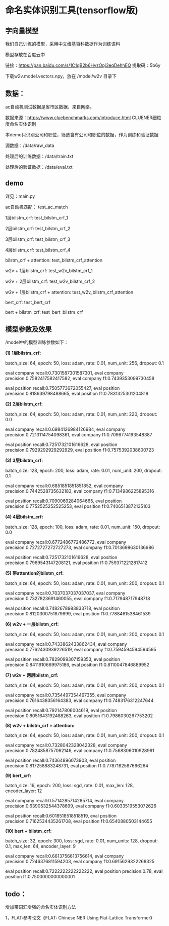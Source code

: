# 命名实体识别工具(tensorflow版)


## 字向量模型
我们自己训练的模型，采用中文维基百科数据作为训练语料

模型存放在百度云中

链接：https://pan.baidu.com/s/1C1qB2b6HyzOpj3eqDehhEQ 提取码：5b6y

下载w2v.model.vectors.npy，放在 /model/w2v 目录下


## 数据：
ac自动机测试数据是省市区数据，来自网络。

数据来源：https://www.cluebenchmarks.com/introduce.html  CLUENER细粒度命名实体识别

本demo只识别公司和职位，筛选含有公司和职位的数据，作为训练和验证数据

源数据：/data/raw_data

处理后的训练数据：/data/train.txt

处理后的验证数据：/data/eval.txt


## demo
详见：main.py

ac自动机匹配： test_ac_match

1层bilstm_crf: test_bilstm_crf_1

2层bilstm_crf: test_bilstm_crf_2

3层bilstm_crf: test_bilstm_crf_3

4层bilstm_crf: test_bilstm_crf_4

bilstm_crf + attention: test_bilstm_crf_attention

w2v + 1层bilstm_crf: test_w2v_bilstm_crf_1

w2v + 2层bilstm_crf: test_w2v_bilstm_crf_2

w2v + 1层bilstm_crf + attention: test_w2v_bilstm_crf_attention

bert_crf: test_bert_crf

bert + bilstm_crf: test_bert_bilstm_crf


## 模型参数及效果
/model中的模型训练参数如下：

**(1) 1层bilstm_crf:** 

batch_size: 64, epoch: 50, loss: adam, rate: 0.01, num_unit: 256, dropout: 0.1

eval company recall:0.7301587301587301, eval company precision:0.7582417582417582, eval company f1:0.7439353099730458

eval position recall:0.7505773672055427, eval position precision:0.818639798488665, eval position f1:0.7831325301204818


**(2) 2层bilstm_crf:**

batch_size: 64, epoch: 50, loss: adam, rate: 0.01, num_unit: 220, dropout: 0.0

eval company recall:0.6984126984126984, eval company precision:0.7213114754098361, eval company f1:0.7096774193548387

eval position recall:0.7251732101616628, eval position precision:0.7929292929292929, eval position f1:0.7575392038600723


**(3) 3层bilstm_crf:**

batch_size: 128, epoch: 200, loss: adam, rate: 0.01, num_unit: 200, dropout: 0.1

eval company recall:0.6851851851851852, eval company precision:0.7442528735632183, eval company f1:0.7134986225895316

eval position recall:0.7090069284064665, eval position precision:0.7752525252525253, eval position f1:0.7406513872135103


**(4) 4层bilstm_crf:**

batch_size: 128, epoch: 100, loss: adam, rate: 0.01, num_unit: 150, dropout: 0.0

eval company recall:0.6772486772486772, eval company precision:0.7272727272727273, eval company f1:0.7013698630136986

eval position recall:0.7251732101616628, eval position precision:0.7969543147208121, eval position f1:0.7593712212817412


**(5) 带attention的bilstm_crf:**

batch_size: 64, epoch: 50, loss: adam, rate: 0.01, num_unit: 200, dropout: 0.1

eval company recall:0.7037037037037037, eval company precision:0.7327823691460055, eval company f1:0.717948717948718

eval position recall:0.7482678983833718, eval position precision:0.8120300751879699, eval position f1:0.7788461538461539


**(6) w2v + 一层bilstm_crf:**

batch_size: 64, epoch: 50, loss: adam, rate: 0.01, num_unit: 200, dropout: 0.1

eval company recall:0.7433862433862434, eval company precision:0.7762430939226519, eval company f1:0.7594594594594595

eval position recall:0.7829099307159353, eval position precision:0.8411910669975186, eval position f1:0.8110047846889952


**(7) w2v + 两层bilstm_crf:**

batch_size: 64, epoch: 50, loss: adam, rate: 0.01, num_unit: 200, dropout: 0.1

eval company recall:0.7354497354497355, eval company precision:0.7616438356164383, eval company f1:0.7483176312247644

eval position recall:0.792147806004619, eval position precision:0.8051643192488263, eval position f1:0.7986030267753202


**(8) w2v + bilstm_crf + attention:**

batch_size: 64, epoch: 50, loss: adam, rate: 0.01, num_unit: 200, dropout: 0.1

eval company recall:0.7328042328042328, eval company precision:0.7824858757062146, eval company f1:0.7568306010928961

eval position recall:0.74364896073903, eval position precision:0.817258883248731, eval position f1:0.7787182587666264


**(9) bert_crf:**

batch_size: 16, epoch: 200, loss: sgd, rate: 0.01, max_len: 128, encoder_layer: 12

eval company recall:0.5714285714285714, eval company precision:0.6390532544378699, eval company f1:0.6033519553072626

eval position recall:0.6018518518518519, eval position precision:0.7162534435261708, eval position f1:0.6540880503144655


**(10) bert + bilstm_crf:**

batch_size: 32, epoch: 300, loss: sgd, rate: 0.01, num_units: 128, dropout: 0.1, max_len: 64, encoder_layer: 9

eval company recall:0.6613756613756614, eval company precision:0.7246376811594203, eval company f1:0.6915629322268325

eval position recall:0.7222222222222222, eval position precision:0.78, eval position f1:0.7500000000000001


## todo：
增加带词汇增强的命名实体识别方法

1，FLAT:参考论文《FLAT: Chinese NER Using Flat-Lattice Transformer》